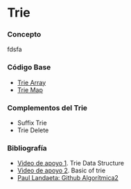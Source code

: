 # Trie

### Concepto 
fdsfa

### Código Base
- [Trie Array](https://github.com/PabloAcker/Algoritmica/blob/main/Cap1%20Estructura%20de%20Datos/Trie/trieArray.cpp)
- [Trie Map](https://github.com/PabloAcker/Algoritmica/blob/main/Cap1%20Estructura%20de%20Datos/Trie/trieMap.cpp)

### Complementos del Trie
- Suffix Trie
- Trie Delete

### Bibliografía
- [Video de apoyo 1](https://www.youtube.com/watch?v=AXjmTQ8LEoI&t=1s). Trie Data Structure
- [Video de apoyo 2](https://www.youtube.com/watch?v=6PX6wqDQE20). Basic of trie
- [Paul Landaeta: Github Algorítmica2](https://github.com/PaulLandaeta/algoritmica2/tree/master/contenido/Estructura_de_datos/trie)
